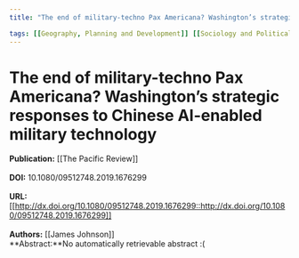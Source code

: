 ```yaml
---
title: "The end of military-techno Pax Americana? Washington’s strategic responses to Chinese AI-enabled military technology"

tags: [[Geography, Planning and Development]] [[Sociology and Political Science]]
---
```


# The end of military-techno Pax Americana? Washington’s strategic responses to Chinese AI-enabled military technology

**Publication:** [[The Pacific Review]]<br><br>**DOI:** 10.1080/09512748.2019.1676299                                    
<br>**URL:**[[http://dx.doi.org/10.1080/09512748.2019.1676299::http://dx.doi.org/10.1080/09512748.2019.1676299]]<br><br>**Authors:** [[James Johnson]] <br>**Abstract:**No automatically retrievable abstract :(

